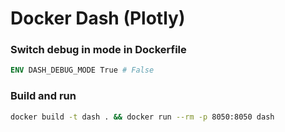 # Docker Dash (Plotly)

### Switch debug in mode in Dockerfile

```dockerfile
ENV DASH_DEBUG_MODE True # False
```

### Build and run

```sh
docker build -t dash . && docker run --rm -p 8050:8050 dash
```
